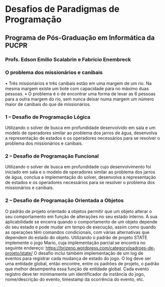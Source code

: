 # Desafios de Paradigmas de Programação
## Programa de Pós-Graduação em Informática da PUCPR
### Profs. Edson Emílio Scalabrin e Fabrício Enembreck

### O problema dos missionários e canibais
• Três missionários e três canibais estão em uma margem de um rio. Na
mesma margem existe um bote com capacidade para no máximo duas
pessoas.
• O problema é o de encontrar uma forma de levar as 6 pessoas para a
outra margem do rio, sem nunca deixar numa margem um número maior
de canibais do que de missionários.

### 1 – Desafio de Programação Lógica
Utilizando o solver de busca em profundidade desenvolvido em sala e um
modelo de operadores similar ao problema dos jarros de água, desenvolva a
representação de estados e os operadores necessários para se resolver o
problema dos missionários e canibais.

### 2 – Desafio de Programação Funcional
Utilizando o solver de busca em profundidade cujo desenvolvimento foi iniciado
em sala e o modelo de operadores similar ao problema dos jarros de água,
conclua a implementação do solver, desenvolva a representação de estados e os
operadores necessários para se resolver o problema dos missionários e canibais.

### 2 – Desafio de Programação Orientada a Objetos
O padrão de projeto orientado a objetos permitir que um objeto alterar o seu
comportamento em função de alterações no seu estado interno. A sua
aplicabilidade se encerra quando o comportamento de um objeto depende do
seu estado e pode mudar em tempo de execução, assim como quando as
operações têm comandos condicionais, com várias alternativas que dependem
do estado do objeto. Utilizando o padrão de projeto STATE implemente o jogo
Mario, cuja implementação parcial se encontra no seguinte endereço:
https://brizeno.wordpress.com/category/padroes-de-projeto/state/
O desafio inclui também implementação de um log de eventos para registrar
cada mudança de estado do jogo. O log deve ser uma entidade global, então
encontre, entre os padrões de projeto, o padrão que melhor desempenha essa
função de entidade global. Cada evento registro deve ter minimamente um
identificador da instância do jogo, nome/descrição do evento, timestamp da
ocorrência do evento, etc.
